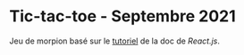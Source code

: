 # Tic-tac-toe - Septembre 2021

Jeu de morpion basé sur le [tutoriel](https://fr.reactjs.org/tutorial/tutorial.html) de la doc de _React.js_.
